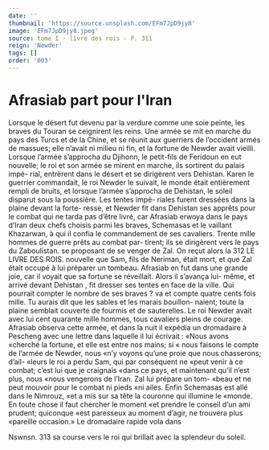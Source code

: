 ```yaml
---
date: ''
thumbnail: 'https://source.unsplash.com/EFm7JpD9jy8'
image: 'EFm7JpD9jy8.jpeg'
source: tome I - livre des rois - P. 311
reign: 'Newder'
tags: []
order: '003'
---
```


# Afrasiab part pour l'Iran

Lorsque le désert fut devenu par la verdure comme une soie peinte, les braves du Touran se ceignirent les reins. Une armée se mit en marche du pays des Turcs et de la Chine, et se réunit aux guerriers de l’occident armés de massues; elle n’avait
ni milieu ni fin, et la fortune de Newder avait vieilli. Lorsque l’armée s’approcha du Djihonn, le petit-fils
de Feridoun en eut nouvelle; le roi et son armée se mirent en marche, ils sortirent du palais impé- rial, entrèrent dans le désert et se dirigèrent vers Dehistan. Karen le guerrier commandait, le roi Newder le suivait, le monde était entièrement rempli
de bruits, et lorsque l’armée s’approcha de Dehistan,
le soleil disparut sous la poussière. Les tentes impé-
riales furent dressées dans la plaine devant la forte- resse, et Newder fit dans Dehistan ses apprêts pour le combat qui ne tarda pas d’être livré, car Afrasiab erwoya dans le pays d’Iran deux chefs choisis parmi les braves, Schemasas et le vaillant Khazarwan, à qui il confia le commandement de ses cavaliers. Trente mille hommes de guerre prêts au combat par- tirent; ils se dirigèrent vers le pays du Zaboulistan. se proposant de se venger de Zal. On reçut alors la
312 LE LIVRE DES ROIS.
nouvelle que Sam, fils de Neriman, était mort, et que Zal était occupé à lui préparer un tombeau. Afrasiab en fut dans une grande joie, car il voyait que sa fortune se réveillait. Alors il s’avança lui-
même, et arrivé devant Dehistan , fit dresser ses tentes
en face de la ville. Qui pourrait compter le nombre de ses braves ? va et compte quatre cents fois mille. Tu aurais dit que les sables et les marais bouillon- naient; toute la plaine semblait couverte de fourmis et de sauterelles. Le roi Newder avait avec lui cent quarante mille hommes, tous cavaliers pleins de courage. Afrasiab observa cette armée, et dans la nuit il expédia un dromadaire à Pescheng avec une lettre dans laquelle il lui écrivait : «Nous avons «cherché la fortune, et elle est entre nos mains; si
« nous faisons le compte de l’armée de Newder, nous
«n’y voyons qu’une proie que nous chasserons; d’ail-
«leurs le roi a perdu Sam, qui par conséquent ne «peut venir à ce combat; c’est lui que je craignais «dans ce pays, et maintenant qu’il n’est plus, nous
«nous vengerons de l’Iran. Zal lui prépare un tom- «beau et ne peut mouvoir pour le combat ni pieds «ni ailes. Enfin Schemasas est allé dans le Nimrouz, «et a mis sur sa tête la couronne qui illumine le «monde. En toute chose il faut chercher le moment «et prendre le conseil d’un ami prudent; quiconque «est paresseux au moment d’agir, ne trouvera plus «pareille occasion.» Le dromadaire rapide vola dans

Nswnsn. 313 sa course vers le roi qui brillait avec la splendeur
du soleil.

